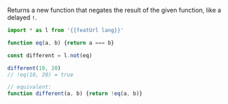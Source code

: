 Returns a new function that negates the result of the given function, like a delayed `!`.

```js
import * as l from '{{featUrl lang}}'

function eq(a, b) {return a === b}

const different = l.not(eq)

different(10, 20)
// !eq(10, 20) = true

// equivalent:
function different(a, b) {return !eq(a, b)}
```
